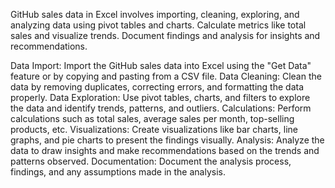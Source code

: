 GitHub sales data in Excel involves importing, cleaning, exploring, and analyzing data using pivot tables and charts. Calculate metrics like total sales and visualize trends. Document findings and analysis for insights and recommendations.

Data Import: Import the GitHub sales data into Excel using the "Get Data" feature or by copying and pasting from a CSV file.
Data Cleaning: Clean the data by removing duplicates, correcting errors, and formatting the data properly.
Data Exploration: Use pivot tables, charts, and filters to explore the data and identify trends, patterns, and outliers.
Calculations: Perform calculations such as total sales, average sales per month, top-selling products, etc.
Visualizations: Create visualizations like bar charts, line graphs, and pie charts to present the findings visually.
Analysis: Analyze the data to draw insights and make recommendations based on the trends and patterns observed.
Documentation: Document the analysis process, findings, and any assumptions made in the analysis.

